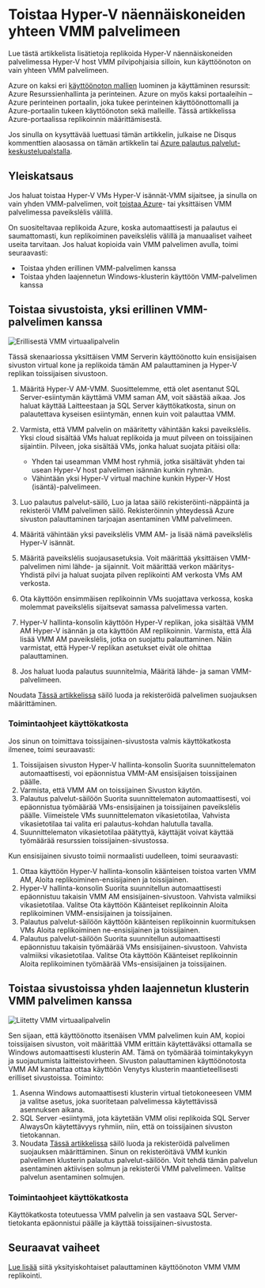 
<properties
    pageTitle="Azure palauttaminen: Rinnakkaisten Hyper-V näennäiskoneiden yhteen VMM palvelimeen | Microsoft Azure"
    description="Tässä artikkelissa käsitellään replikoida Hyper-V näennäiskoneiden, kun sinulla on vain yhteen VMM palvelimeen."
    services="site-recovery"
    documentationCenter=""
    authors="rayne-wiselman"
    manager="jwhit"
    editor=""/>

<tags
    ms.service="site-recovery"
    ms.devlang="na"
    ms.topic="article"
    ms.tgt_pltfrm="na"
    ms.workload="backup-recovery"
    ms.date="08/24/2016"
    ms.author="raynew"/>

#  <a name="replicate-hyper-v-virtual-machines-on-a-single-vmm-server"></a>Toistaa Hyper-V näennäiskoneiden yhteen VMM palvelimeen

Lue tästä artikkelista lisätietoja replikoida Hyper-V näennäiskoneiden palvelimessa Hyper-V host VMM pilvipohjaisia silloin, kun käyttöönoton on vain yhteen VMM palvelimeen.

Azure on kaksi eri [käyttöönoton mallien](../resource-manager-deployment-model.md) luominen ja käyttäminen resurssit: Azure Resurssienhallinta ja perinteinen. Azure on myös kaksi portaaleihin – Azure perinteinen portaalin, joka tukee perinteinen käyttöönottomalli ja Azure-portaalin tukeen käyttöönoton sekä malleille. Tässä artikkelissa Azure-portaalissa replikoinnin määrittämisestä.


Jos sinulla on kysyttävää luettuasi tämän artikkelin, julkaise ne Disqus kommenttien alaosassa on tämän artikkelin tai [Azure palautus palvelut-keskustelupalstalla](https://social.msdn.microsoft.com/forums/azure/home?forum=hypervrecovmgr).

## <a name="overview"></a>Yleiskatsaus

Jos haluat toistaa Hyper-V VMs Hyper-V isännät-VMM sijaitsee, ja sinulla on vain yhden VMM-palvelimen, voit [toistaa Azure](site-recovery-vmm-to-azure.md)- tai yksittäisen VMM palvelimessa paveikslėlis välillä.

On suositeltavaa replikoida Azure, koska automaattisesti ja palautus ei saumattomasti, kun replikoiminen paveikslėlis välillä ja manuaaliset vaiheet useita tarvitaan. Jos haluat kopioida vain VMM palvelimen avulla, toimi seuraavasti:

- Toistaa yhden erillinen VMM-palvelimen kanssa
- Toistaa yhden laajennetun Windows-klusterin käyttöön VMM-palvelimen kanssa


## <a name="replicate-across-sites-with-a-single-standalone-vmm-server"></a>Toistaa sivustoista, yksi erillinen VMM-palvelimen kanssa

![Erillisestä VMM virtuaalipalvelin](./media/site-recovery-single-vmm/single-vmm-standalone.png)

Tässä skenaariossa yksittäisen VMM Serverin käyttöönotto kuin ensisijaisen sivuston virtual kone ja replikoida tämän AM palauttaminen ja Hyper-V replikan toissijaisen sivustoon.

1. Määritä Hyper-V AM-VMM. Suosittelemme, että olet asentanut SQL Server-esiintymän käyttämä VMM saman AM, voit säästää aikaa. Jos haluat käyttää Laitteestaan ja SQL Server käyttökatkosta, sinun on palautettava kyseisen esiintymän, ennen kuin voit palauttaa VMM.
2. Varmista, että VMM palvelin on määritetty vähintään kaksi paveikslėlis. Yksi cloud sisältää VMs haluat replikoida ja muut pilveen on toissijainen sijaintiin. Pilveen, joka sisältää VMs, jonka haluat suojata pitäisi olla:

    - Yhden tai useamman VMM host ryhmiä, jotka sisältävät yhden tai usean Hyper-V host palvelimen isännän kunkin ryhmän.
    - Vähintään yksi Hyper-V virtual machine kunkin Hyper-V Host (isäntä)-palvelimeen.

3. Luo palautus palvelut-säilö, Luo ja lataa säilö rekisteröinti-näppäintä ja rekisteröi VMM palvelimen säilö. Rekisteröinnin yhteydessä Azure sivuston palauttaminen tarjoajan asentaminen VMM palvelimeen.
4. Määritä vähintään yksi paveikslėlis VMM AM- ja lisää nämä paveikslėlis Hyper-V isännät.
3. Määritä paveikslėlis suojausasetuksia. Voit määrittää yksittäisen VMM-palvelimen nimi lähde- ja sijainnit. Voit määrittää verkon määritys-Yhdistä pilvi ja haluat suojata pilven replikointi AM verkosta VMs AM verkosta.
4. Ota käyttöön ensimmäisen replikoinnin VMs suojattava verkossa, koska molemmat paveikslėlis sijaitsevat samassa palvelimessa varten.
4. Hyper-V hallinta-konsolin käyttöön Hyper-V replikan, joka sisältää VMM AM Hyper-V isännän ja ota käyttöön AM replikoinnin. Varmista, että Älä lisää VMM AM paveikslėlis, jotka on suojattu palauttaminen. Näin varmistat, että Hyper-V replikan asetukset eivät ole ohittaa palauttaminen.
5. Jos haluat luoda palautus suunnitelmia, Määritä lähde- ja saman VMM-palvelimeen.

Noudata [Tässä artikkelissa](site-recovery-vmm-to-vmm.md) säilö luoda ja rekisteröidä palvelimen suojauksen määrittäminen.

### <a name="what-to-do-in-an-outage"></a>Toimintaohjeet käyttökatkosta

Jos sinun on toimittava toissijainen-sivustosta valmis käyttökatkosta ilmenee, toimi seuraavasti:

1.  Toissijaisen sivuston Hyper-V hallinta-konsolin Suorita suunnittelematon automaattisesti, voi epäonnistua VMM-AM ensisijaisen toissijainen päälle.
2.  Varmista, että VMM AM on toissijainen Sivuston käytön.
3.  Palautus palvelut-säilöön Suorita suunnittelematon automaattisesti, voi epäonnistua työmäärää VMs-ensisijainen ja toissijainen paveikslėlis päälle. Viimeistele VMs suunnittelematon vikasietotilaa, Vahvista vikasietotilaa tai valita eri palautus-kohdan halutulla tavalla.
4.  Suunnittelematon vikasietotilaa päätyttyä, käyttäjät voivat käyttää työmäärää resurssien toissijainen-sivustossa.

Kun ensisijainen sivusto toimii normaalisti uudelleen, toimi seuraavasti:

1.  Ottaa käyttöön Hyper-V hallinta-konsolin käänteisen toistoa varten VMM AM, Aloita replikoiminen-ensisijainen ja toissijainen.
2.  Hyper-V hallinta-konsolin Suorita suunnitellun automaattisesti epäonnistuu takaisin VMM AM ensisijainen-sivustoon. Vahvista valmiiksi vikasietotilaa. Valitse Ota käyttöön Käänteiset replikoinnin Aloita replikoiminen VMM-ensisijainen ja toissijainen.
3.  Palautus palvelut-säilöön käyttöön käänteisen replikoinnin kuormituksen VMs Aloita replikoiminen ne-ensisijainen ja toissijainen.
4.  Palautus palvelut-säilöön Suorita suunnitellun automaattisesti epäonnistuu takaisin työmäärää VMs ensisijainen-sivustoon. Vahvista valmiiksi vikasietotilaa. Valitse Ota käyttöön Käänteiset replikoinnin Aloita replikoiminen työmäärää VMs-ensisijainen ja toissijainen.



## <a name="replicate-across-sites-with-a-single-vmm-server-in-a-stretched-cluster"></a>Toistaa sivustoissa yhden laajennetun klusterin VMM palvelimen kanssa

![Liitetty VMM virtuaalipalvelin](./media/site-recovery-single-vmm/single-vmm-cluster.png)

Sen sijaan, että käyttöönotto itsenäisen VMM palvelimen kuin AM, kopioi toissijaisen sivuston, voit määrittää VMM erittäin käytettäväksi ottamalla se Windows automaattisesti klusterin AM. Tämä on työmäärää toimintakykyyn ja suojautumista laitteistovirheen. Sivuston palauttaminen käyttöönotosta VMM AM kannattaa ottaa käyttöön Venytys klusterin maantieteellisesti erilliset sivustoissa. Toiminto:

1. Asenna Windows automaattisesti klusterin virtual tietokoneeseen VMM ja valitse asetus, joka suoritetaan palvelimessa käytettävissä asennuksen aikana.
2. SQL Server ‑esiintymä, jota käytetään VMM olisi replikoida SQL Server AlwaysOn käytettävyys ryhmiin, niin, että on toissijainen sivuston tietokannan.
3. Noudata [Tässä artikkelissa](site-recovery-vmm-to-vmm.md) säilö luoda ja rekisteröidä palvelimen suojauksen määrittäminen. Sinun on rekisteröitävä VMM kunkin palvelimen klusterin palautus palvelut-säilöön. Voit tehdä tämän palvelun asentaminen aktiivisen solmun ja rekisteröi VMM palvelimeen. Valitse palvelun asentaminen solmujen.

### <a name="what-to-do-in-an-outage"></a>Toimintaohjeet käyttökatkosta

Käyttökatkosta toteutuessa VMM palvelin ja sen vastaava SQL Server-tietokanta epäonnistui päälle ja käyttää toissijainen-sivustosta.


## <a name="next-steps"></a>Seuraavat vaiheet

[Lue lisää](site-recovery-vmm-to-vmm.md) siitä yksityiskohtaiset palauttaminen käyttöönoton VMM VMM replikointi.
